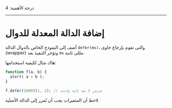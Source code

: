 درجة الأهمية: 4

---

# إضافة الدالة المعدلة للدوال

أضف إلى النموذج الخاص بالدوال الدالة `defer(ms)`، والتى تقوم بإرجاع حاوى (wrapper) وتؤخر التنفيذ بعد `ms` مللى ثانية.

هاك مثال لكيفية استخدامها:

```js
function f(a, b) {
  alert( a + b );
}

f.defer(1000)(1, 2); // تعرض 3 بعد ثانية واحدة
```

لاحظ أن المتغيرات يجب أن تُمرر إلى الدالة الأصلية.
